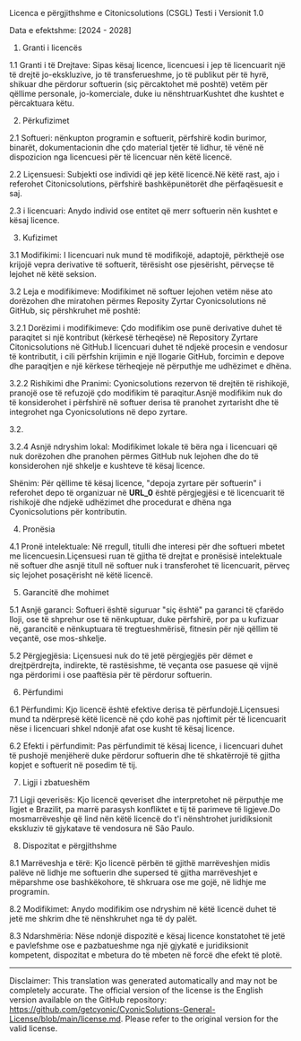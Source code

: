 Licenca e përgjithshme e Citonicsolutions (CSGL)
Testi i Versionit 1.0

Data e efektshme: [2024 - 2028]

1. Granti i licencës

1.1 Granti i të Drejtave: Sipas kësaj licence, licencuesi i jep të licencuarit një të drejtë jo-ekskluzive, jo të transferueshme, jo të publikut për të hyrë, shikuar dhe përdorur softuerin (siç përcaktohet më poshtë) vetëm për qëllime personale, jo-komerciale, duke iu nënshtruarKushtet dhe kushtet e përcaktuara këtu.

2. Përkufizimet

2.1 Softueri: nënkupton programin e softuerit, përfshirë kodin burimor, binarët, dokumentacionin dhe çdo material tjetër të lidhur, të vënë në dispozicion nga licencuesi për të licencuar nën këtë licencë.

2.2 Liçensuesi: Subjekti ose individi që jep këtë licencë.Në këtë rast, ajo i referohet Citonicsolutions, përfshirë bashkëpunëtorët dhe përfaqësuesit e saj.

2.3 i licencuari: Anydo individ ose entitet që merr softuerin nën kushtet e kësaj licence.

3. Kufizimet

3.1 Modifikimi: I licencuari nuk mund të modifikojë, adaptojë, përkthejë ose krijojë vepra derivative të softuerit, tërësisht ose pjesërisht, përveçse të lejohet në këtë seksion.

3.2 Leja e modifikimeve: Modifikimet në softuer lejohen vetëm nëse ato dorëzohen dhe miratohen përmes Reposity Zyrtar Cyonicsolutions në GitHub, siç përshkruhet më poshtë:

3.2.1 Dorëzimi i modifikimeve: Çdo modifikim ose punë derivative duhet të paraqitet si një kontribut (kërkesë tërheqëse) në Repository Zyrtare Citonicsolutions në GitHub.I licencuari duhet të ndjekë procesin e vendosur të kontributit, i cili përfshin krijimin e një llogarie GitHub, forcimin e depove dhe paraqitjen e një kërkese tërheqjeje në përputhje me udhëzimet e dhëna.

3.2.2 Rishikimi dhe Pranimi: Cyonicsolutions rezervon të drejtën të rishikojë, pranojë ose të refuzojë çdo modifikim të paraqitur.Asnjë modifikim nuk do të konsiderohet i përfshirë në softuer derisa të pranohet zyrtarisht dhe të integrohet nga Cyonicsolutions në depo zyrtare.

3.2.

3.2.4 Asnjë ndryshim lokal: Modifikimet lokale të bëra nga i licencuari që nuk dorëzohen dhe pranohen përmes GitHub nuk lejohen dhe do të konsiderohen një shkelje e kushteve të kësaj licence.

Shënim: Për qëllime të kësaj licence, "depoja zyrtare për softuerin" i referohet depo të organizuar në __URL_0__ është përgjegjësi e të licencuarit të rishikojë dhe ndjekë udhëzimet dhe procedurat e dhëna nga Cyonicsolutions për kontributin.

4. Pronësia

4.1 Pronë intelektuale: Në rregull, titulli dhe interesi për dhe softueri mbetet me licencuesin.Liçensuesi ruan të gjitha të drejtat e pronësisë intelektuale në softuer dhe asnjë titull në softuer nuk i transferohet të licencuarit, përveç siç lejohet posaçërisht në këtë licencë.

5. Garancitë dhe mohimet

5.1 Asnjë garanci: Softueri është siguruar "siç është" pa garanci të çfarëdo lloji, ose të shprehur ose të nënkuptuar, duke përfshirë, por pa u kufizuar në, garancitë e nënkuptuara të tregtueshmërisë, fitnesin për një qëllim të veçantë, ose mos-shkelje.

5.2 Përgjegjësia: Liçensuesi nuk do të jetë përgjegjës për dëmet e drejtpërdrejta, indirekte, të rastësishme, të veçanta ose pasuese që vijnë nga përdorimi i ose paaftësia për të përdorur softuerin.

6. Përfundimi

6.1 Përfundimi: Kjo licencë është efektive derisa të përfundojë.Liçensuesi mund ta ndërpresë këtë licencë në çdo kohë pas njoftimit për të licencuarit nëse i licencuari shkel ndonjë afat ose kusht të kësaj licence.

6.2 Efekti i përfundimit: Pas përfundimit të kësaj licence, i licencuari duhet të pushojë menjëherë duke përdorur softuerin dhe të shkatërrojë të gjitha kopjet e softuerit në posedim të tij.

7. Ligji i zbatueshëm

7.1 Ligji qeverisës: Kjo licencë qeveriset dhe interpretohet në përputhje me ligjet e Brazilit, pa marrë parasysh konfliktet e tij të parimeve të ligjeve.Do mosmarrëveshje që lind nën këtë licencë do t'i nënshtrohet juridiksionit ekskluziv të gjykatave të vendosura në São Paulo.

8. Dispozitat e përgjithshme

8.1 Marrëveshja e tërë: Kjo licencë përbën të gjithë marrëveshjen midis palëve në lidhje me softuerin dhe supersed të gjitha marrëveshjet e mëparshme ose bashkëkohore, të shkruara ose me gojë, në lidhje me programin.

8.2 Modifikimet: Anydo modifikim ose ndryshim në këtë licencë duhet të jetë me shkrim dhe të nënshkruhet nga të dy palët.

8.3 Ndarshmëria: Nëse ndonjë dispozitë e kësaj licence konstatohet të jetë e pavlefshme ose e pazbatueshme nga një gjykatë e juridiksionit kompetent, dispozitat e mbetura do të mbeten në forcë dhe efekt të plotë.

---
Disclaimer: This translation was generated automatically and may not be completely accurate. The official version of the license is the English version available on the GitHub repository: https://github.com/getcyonic/CyonicSolutions-General-License/blob/main/license.md. Please refer to the original version for the valid license.